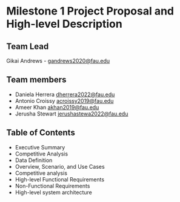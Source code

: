 # Milestone 1 Project Proposal and High-level Description # 
 
## Team Lead ##
Gikai Andrews - gandrews2020@fau.edu
 
## Team members ##
- Daniela Herrera  dherrera2022@fau.edu
- Antonio Croissy  acroissy2019@fau.edu
- Ameer Khan  akhan2019@fau.edu
- Jerusha Stewart jerushastewa2022@fau.edu

## Table of Contents ##
 
- Executive Summary                            		                              	
- Competitive Analysis
- Data Definition         
- Overview, Scenario, and Use Cases                                                      	
- Competitive analysis                                                    	
- High-level Functional Requirements   
- Non-Functional Requirements            
- High-level system architecture
